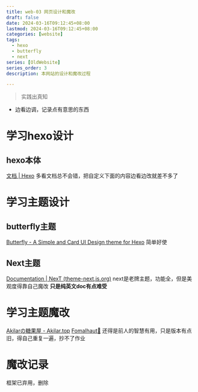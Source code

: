 ```yaml
---
title: web-03 网页设计和魔改
draft: false
date: 2024-03-16T09:12:45+08:00
lastmod: 2024-03-16T09:12:45+08:00
categories: [website]
tags:
  - hexo
  - butterfly
  - next
series: [OldWebsite]  
series_order: 3
description: 本网站的设计和魔改过程

---
```


> 实践出真知
* 边看边调，记录点有意思的东西
# 学习hexo设计
## hexo本体
[文档 | Hexo](https://hexo.io/zh-cn/docs/)
多看文档总不会错，把自定义下面的内容边看边改就差不多了

# 学习主题设计
## butterfly主题
[Butterfly - A Simple and Card UI Design theme for Hexo](https://butterfly.js.org/)
简单好使
## Next主题
[Documentation | NexT (theme-next.js.org)](https://theme-next.js.org/docs/)
next是老牌主题，功能全，但是美观度得靠自己魔改
**只是纯英文doc有点难受**

# 学习主题魔改
[Akilarの糖果屋 - Akilar.top](https://akilar.top/)
[Fomalhaut🥝](https://www.fomal.cc/)
还得是前人的智慧有用，只是版本有点旧，得自己重复一遍，抄不了作业

# 魔改记录
框架已弃用，删除